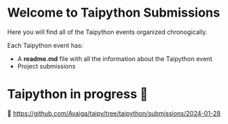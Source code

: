 # Welcome to Taipython Submissions
Here you will find all of the Taipython events organized chronogically.

Each Taipython event has:
- A **readme.md** file with all the information about the Taipython event
- Project submissions

# Taipython in progress 🏁
🚀 https://github.com/Avaiga/taipy/tree/taipython/submissions/2024-01-28
